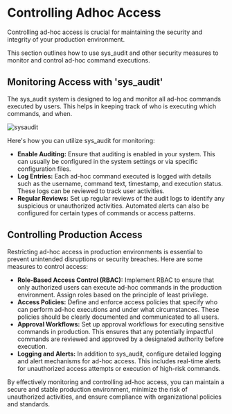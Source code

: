 # Controlling Adhoc Access

Controlling ad-hoc access is crucial for maintaining the security and integrity of your production environment. 

This section outlines how to use sys_audit and other security measures to monitor and control ad-hoc command executions.

## Monitoring Access with 'sys_audit'

The sys_audit system is designed to log and monitor all ad-hoc commands executed by users. This helps in keeping track of who is executing which commands, and when. 

  ![sysaudit](./.attachments/adhoc4.png)

Here's how you can utilize sys_audit for monitoring:

- **Enable Auditing:** Ensure that auditing is enabled in your system. This can usually be configured in the system settings or via specific configuration files.
- **Log Entries:** Each ad-hoc command executed is logged with details such as the username, command text, timestamp, and execution status. These logs can be reviewed to track user activities.
- **Regular Reviews:** Set up regular reviews of the audit logs to identify any suspicious or unauthorized activities. Automated alerts can also be configured for certain types of commands or access patterns.

## Controlling Production Access

Restricting ad-hoc access in production environments is essential to prevent unintended disruptions or security breaches. Here are some measures to control access:

- **Role-Based Access Control (RBAC):** Implement RBAC to ensure that only authorized users can execute ad-hoc commands in the production environment. Assign roles based on the principle of least privilege.
- **Access Policies:** Define and enforce access policies that specify who can perform ad-hoc executions and under what circumstances. These policies should be clearly documented and communicated to all users.
- **Approval Workflows:** Set up approval workflows for executing sensitive commands in production. This ensures that any potentially impactful commands are reviewed and approved by a designated authority before execution.
- **Logging and Alerts:** In addition to sys_audit, configure detailed logging and alert mechanisms for ad-hoc access. This includes real-time alerts for unauthorized access attempts or execution of high-risk commands.

By effectively monitoring and controlling ad-hoc access, you can maintain a secure and stable production environment, minimize the risk of unauthorized activities, and ensure compliance with organizational policies and standards.